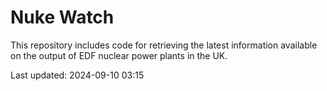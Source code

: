 # Nuke Watch

This repository includes code for retrieving the latest information available on the output of EDF nuclear power plants in the UK.

Last updated: 2024-09-10 03:15